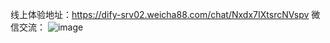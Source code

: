 线上体验地址：https://dify-srv02.weicha88.com/chat/Nxdx7IXtsrcNVspv
微信交流：
![image](https://github.com/user-attachments/assets/27415aaf-2e0a-42f9-9307-7336e434b8c5)


